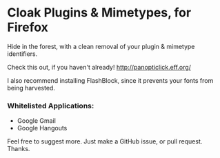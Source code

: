 Cloak Plugins & Mimetypes, for Firefox
========================

Hide in the forest, with a clean removal of your plugin & mimetype identifiers.

Check this out, if you haven't already!
http://panopticlick.eff.org/

I also recommend installing FlashBlock, since it prevents your fonts from being harvested.

### Whitelisted Applications:
- Google Gmail
- Google Hangouts

Feel free to suggest more. Just make a GitHub issue, or pull request. Thanks.
